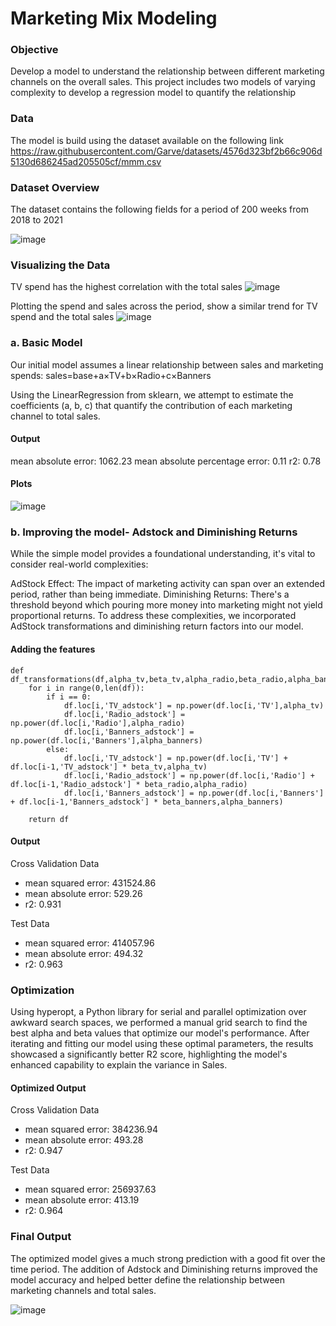 # Marketing Mix Modeling

### Objective
Develop a model to understand the relationship between different marketing channels on the overall sales. This project includes two models of varying complexity to develop a regression model to quantify the relationship

### Data
The model is build using the dataset available on the following link
https://raw.githubusercontent.com/Garve/datasets/4576d323bf2b66c906d5130d686245ad205505cf/mmm.csv

### Dataset Overview
The dataset contains the following fields for a period of 200 weeks from 2018 to 2021

![image](https://github.com/anuragmark/MarketingMixModeling/assets/135703523/b7909926-50d2-478b-ae6c-978e226ab4ec)


### Visualizing the Data

TV spend has the highest correlation with the total sales
![image](https://github.com/anuragmark/MarketingMixModeling/assets/135703523/2a423e51-11cd-4b80-94df-5b8dd7a17c1a)


Plotting the spend and sales across the period, show a similar trend for TV spend and the total sales
![image](https://github.com/anuragmark/MarketingMixModeling/assets/135703523/2b485e6a-a175-4de6-9b3d-b9bd0ea44159)


### a. Basic Model

Our initial model assumes a linear relationship between sales and marketing spends:
sales=base+a×TV+b×Radio+c×Banners

Using the LinearRegression from sklearn, we attempt to estimate the coefficients (a, b, c) that quantify the contribution of each marketing channel to total sales.

#### Output
mean absolute error: 1062.23
mean absolute percentage error: 0.11
r2: 0.78

#### Plots
![image](https://github.com/anuragmark/MarketingMixModeling/assets/135703523/e075aff0-fcbb-404b-aa26-ddbcfa10c61a)



### b. Improving the model- Adstock and Diminishing Returns

While the simple model provides a foundational understanding, it's vital to consider real-world complexities:

AdStock Effect: The impact of marketing activity can span over an extended period, rather than being immediate.
Diminishing Returns: There's a threshold beyond which pouring more money into marketing might not yield proportional returns.
To address these complexities, we incorporated AdStock transformations and diminishing return factors into our model.
#### Adding the features

```
def df_transformations(df,alpha_tv,beta_tv,alpha_radio,beta_radio,alpha_banners,beta_banners):
    for i in range(0,len(df)):
        if i == 0:
            df.loc[i,'TV_adstock'] = np.power(df.loc[i,'TV'],alpha_tv)
            df.loc[i,'Radio_adstock'] = np.power(df.loc[i,'Radio'],alpha_radio)
            df.loc[i,'Banners_adstock'] = np.power(df.loc[i,'Banners'],alpha_banners)
        else:
            df.loc[i,'TV_adstock'] = np.power(df.loc[i,'TV'] + df.loc[i-1,'TV_adstock'] * beta_tv,alpha_tv)
            df.loc[i,'Radio_adstock'] = np.power(df.loc[i,'Radio'] + df.loc[i-1,'Radio_adstock'] * beta_radio,alpha_radio)
            df.loc[i,'Banners_adstock'] = np.power(df.loc[i,'Banners'] + df.loc[i-1,'Banners_adstock'] * beta_banners,alpha_banners)
                      
    return df
```


#### Output
Cross Validation Data
- mean squared error: 431524.86
- mean absolute error: 529.26
- r2: 0.931

Test Data
- mean squared error: 414057.96
- mean absolute error: 494.32
- r2: 0.963


### Optimization
Using hyperopt, a Python library for serial and parallel optimization over awkward search spaces, we performed a manual grid search to find the best alpha and beta values that optimize our model's performance.
After iterating and fitting our model using these optimal parameters, the results showcased a significantly better R2 score, highlighting the model's enhanced capability to explain the variance in Sales.

#### Optimized Output
Cross Validation Data
- mean squared error: 384236.94
- mean absolute error: 493.28
- r2: 0.947

Test Data
- mean squared error: 256937.63
- mean absolute error: 413.19
- r2: 0.964


### Final Output

The optimized model gives a much strong prediction with a good fit over the time period. The addition of Adstock and Diminishing returns improved the model accuracy and helped better define the relationship between marketing channels and total sales.

![image](https://github.com/anuragmark/MarketingMixModeling/assets/135703523/95450988-5947-49c6-816f-2beed81babeb)







